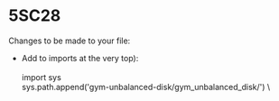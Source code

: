 # 5SC28

Changes to be made to your file:

* Add to imports at the very top):
\
\
import sys \
sys.path.append('gym-unbalanced-disk/gym_unbalanced_disk/') \


